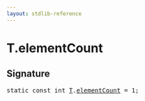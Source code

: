 ```yaml
---
layout: stdlib-reference
---
```


# T.elementCount

## Signature
<pre>
<span class='code_keyword'>static</span> <span class='code_keyword'>const</span> <span class="code_keyword">int</span> <a href="../types/t-0/index#typeparam-T" class="code_type">T</a>.<a href="elementcount-7" class="code_var">elementCount</a> = 1;
</pre>

